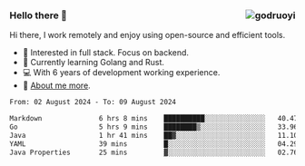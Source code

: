 ### Hello there 👋 <img align="right" src="https://github-readme-stats.vercel.app/api?username=godruoyi&show_icons=true" alt="godruoyi" />

Hi there, I work remotely and enjoy using open-source and efficient tools.

- 🔭 Interested in full stack. Focus on backend.
- 🌱 Currently learning Golang and Rust.
- 💻 With 6 years of development working experience.
- 👒 [About me more](https://godruoyi.com/posts/about-godruoyi).



<!--START_SECTION:waka-->

```txt
From: 02 August 2024 - To: 09 August 2024

Markdown              6 hrs 8 mins    ██████████░░░░░░░░░░░░░░░   40.47 %
Go                    5 hrs 9 mins    ████████▒░░░░░░░░░░░░░░░░   33.96 %
Java                  1 hr 41 mins    ██▓░░░░░░░░░░░░░░░░░░░░░░   11.10 %
YAML                  39 mins         █░░░░░░░░░░░░░░░░░░░░░░░░   04.29 %
Java Properties       25 mins         ▓░░░░░░░░░░░░░░░░░░░░░░░░   02.76 %
```

<!--END_SECTION:waka-->

